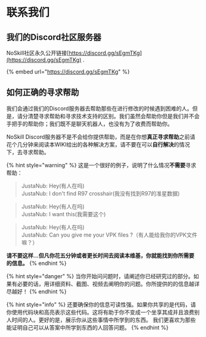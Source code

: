 # 联系我们

## 我们的Discord社区服务器

NoSkill社区永久公开链接[https://discord.gg/sEgmTKg](https://discord.gg/sEgmTKg) .

{% embed url="https://discord.gg/sEgmTKg" %}

## 如何正确的寻求帮助

我们会通过我们的Discord服务器去帮助那些在进行修改的时候遇到困难的人。但是，请分清楚寻求帮助和寻求技术支持的区别。我们虽然会帮助你但是我们并不会手把手的帮助你；我们既不是聊天机器人，也没有为了收费而帮助你。

NoSkill Discord服务器不是不会给你提供帮助，而是在你想**真正寻求帮助**之前请花个几分钟来阅读本WIKI给出的各种解决方案，请不要在可以**自行解决**的情况下，去寻求帮助。

{% hint style="warning" %}
这是一个很好的例子，说明了什么情况**不需要**寻求帮助：

> JustaNub: Hey\(有人在吗\)  
> JustaNub: I don't find R97 crosshair\(我没有找到R97的准星数据\)

> JustaNub: Hey\(有人在吗\)  
> JustaNub: I want this\(我需要这个\)

> JustaNub: Hey\(有人在吗\)  
> JustaNub: Can you give me your VPK files ?（有人能给我你的VPK文件嘛？）

**请不要这样...但凡你花五分钟或者更长时间去阅读本维基，你就能找到你所需要的信息。** 
{% endhint %}

{% hint style="danger" %}
当你开始问问题时，请阐述你已经研究过的部分。如果有必要的话，用详细资料、截图、视频去阐明你的问题。你所提供的的信息越详尽越好！
{% endhint %}

{% hint style="info" %}
还要确保你的信息可读性强。如果你共享的是代码，请你使用代码块和高亮表示这些代码。这将有助于你不变成一个坐享其成并且浪费别人时间的人。更好的是，展示你从这些事情中所学到的东西。 我们更喜欢为那些能证明自己可以从答案中所学到东西的人回答问题。
{% endhint %}

